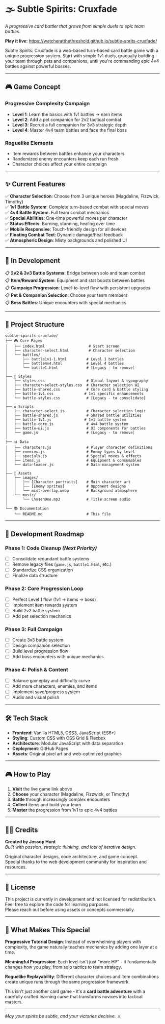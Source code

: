 # 🌫️ Subtle Spirits: Cruxfade

_A progressive card battler that grows from simple duels to epic team battles._

**Play it live:** https://watcheratthethreshold.github.io/subtle-sprits-cruxfade/

Subtle Spirits: Cruxfade is a web-based turn-based card battle game with a unique progression system. Start with simple 1v1 duels, gradually building your team through pets and companions, until you're commanding epic 4v4 battles against powerful bosses.

---

## 🎮 Game Concept

### **Progressive Complexity Campaign**
- **Level 1**: Learn the basics with 1v1 battles → earn items
- **Level 2**: Add a pet companion for 2v2 tactical combat  
- **Level 3**: Recruit a full companion for 3v3 strategic depth
- **Level 4**: Master 4v4 team battles and face the final boss

### **Roguelike Elements**
- Item rewards between battles enhance your characters
- Randomized enemy encounters keep each run fresh
- Character choices affect your entire campaign

---

## ✨ Current Features

✅ **Character Selection**: Choose from 3 unique heroes (Magdaline, Fizzwick, Timothy)  
✅ **1v1 Battle System**: Complete turn-based combat with special moves  
✅ **4v4 Battle System**: Full team combat mechanics  
✅ **Special Abilities**: One-time powerful moves per character  
✅ **Status Effects**: Burning, stunning, healing over time  
✅ **Mobile Responsive**: Touch-friendly design for all devices  
✅ **Floating Combat Text**: Dynamic damage/heal feedback  
✅ **Atmospheric Design**: Misty backgrounds and polished UI  

---

## 🚧 In Development

📋 **2v2 & 3v3 Battle Systems**: Bridge between solo and team combat  
📋 **Item/Reward System**: Equipment and stat boosts between battles  
📋 **Campaign Progression**: Level-to-level flow with persistent upgrades  
📋 **Pet & Companion Selection**: Choose your team members  
📋 **Boss Battles**: Unique encounters with special mechanics  

---

## 📁 Project Structure

```plaintext
subtle-spirits-cruxfade/
├── 🎮 Core Pages
│   ├── index.html                    # Start screen
│   ├── character-select.html         # Character selection
│   └── battles/
│       ├── battle1v1-1.html         # Level 1 battles  
│       ├── battle4v4.html           # Level 4 battles
│       └── battle1.html             # [Legacy - to remove]
│
├── 🎨 Styles  
│   ├── styles.css                   # Global layout & typography
│   ├── character-select-styles.css  # Character selection UI
│   ├── battle-shared.css            # Core card & battle styling
│   ├── battle-1v1.css              # 1v1 specific enhancements
│   └── battle-styles.css            # [Legacy - to consolidate]
│
├── ⚙️ Scripts
│   ├── character-select.js          # Character selection logic
│   ├── battle-shared.js             # Shared battle utilities  
│   ├── battle-1v1.js               # 1v1 battle system
│   ├── battle-core.js               # 4v4 battle system
│   ├── battle-ui.js                 # UI components for battles
│   └── game.js                      # [Legacy - to remove]
│
├── 📊 Data
│   ├── characters.js                # Player character definitions
│   ├── enemies.js                   # Enemy types by level
│   ├── specials.js                  # Special moves & effects
│   ├── items.js                     # Equipment & consumables  
│   └── data-loader.js               # Data management system
│
├── 🎨 Assets
│   ├── images/
│   │   ├── [Character portraits]    # Main character art
│   │   ├── [Enemy sprites]          # Opponent designs
│   │   └── mist-overlay.webp        # Background atmosphere
│   └── music/
│       └── ChosenOne.mp3            # Title screen audio
│
└── 📚 Documentation
    └── README.md                    # This file
```

---

## 🎯 Development Roadmap

### **Phase 1: Code Cleanup** _(Next Priority)_
- [ ] Consolidate redundant battle systems  
- [ ] Remove legacy files (`game.js`, `battle1.html`, etc.)
- [ ] Standardize CSS organization
- [ ] Finalize data structure

### **Phase 2: Core Progression Loop**  
- [ ] Perfect Level 1 flow (1v1 → items → boss)
- [ ] Implement item rewards system
- [ ] Build 2v2 battle system  
- [ ] Add pet selection mechanics

### **Phase 3: Full Campaign**
- [ ] Create 3v3 battle system
- [ ] Design companion selection
- [ ] Build level progression flow
- [ ] Add boss encounters with unique mechanics

### **Phase 4: Polish & Content**  
- [ ] Balance gameplay and difficulty curve  
- [ ] Add more characters, enemies, and items
- [ ] Implement save/progress system
- [ ] Audio and visual polish

---

## 🛠️ Tech Stack

- **Frontend**: Vanilla HTML5, CSS3, JavaScript (ES6+)
- **Styling**: Custom CSS with CSS Grid & Flexbox
- **Architecture**: Modular JavaScript with data separation
- **Deployment**: GitHub Pages
- **Assets**: Original pixel art and web-optimized graphics

---

## 🎮 How to Play

1. **Visit** the live game link above
2. **Choose** your character (Magdaline, Fizzwick, or Timothy)  
3. **Battle** through increasingly complex encounters
4. **Collect** items and build your team
5. **Master** the progression from 1v1 to epic 4v4 battles

---

## 🧙‍♂️ Credits

**Created by Jessop Hunt**  
_Built with passion, strategic thinking, and lots of iterative design._

Original character designs, code architecture, and game concept.  
Special thanks to the web development community for inspiration and resources.

---

## 📜 License

This project is currently in development and not licensed for redistribution.  
Feel free to explore the code for learning purposes.  
Please reach out before using assets or concepts commercially.

---

## 🌟 What Makes This Special

**Progressive Tutorial Design**: Instead of overwhelming players with complexity, the game naturally teaches mechanics by adding one layer at a time.

**Meaningful Progression**: Each level isn't just "more HP" - it fundamentally changes how you play, from solo tactics to team strategy.

**Roguelike Replayability**: Different character choices and item combinations create unique runs through the same progression framework.

This isn't just another card game - it's a **card battle adventure** with a carefully crafted learning curve that transforms novices into tactical masters.

---

_May your spirits be subtle, and your victories decisive._ ⚔️
